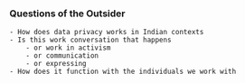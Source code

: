 ### Questions of the Outsider
	- How does data privacy works in Indian contexts
	- Is this work conversation that happens
		- or work in activism
		- or communication
		- or expressing
	- How does it function with the individuals we work with